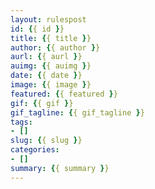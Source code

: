 ```yaml
---
layout: rulespost
id: {{ id }}
title: {{ title }}
author: {{ author }}
aurl: {{ aurl }}
auimg: {{ auimg }}
date: {{ date }}
image: {{ image }}
featured: {{ featured }}
gif: {{ gif }}
gif_tagline: {{ gif_tagline }}
tags: 
- []
slug: {{ slug }}
categories: 
- []
summary: {{ summary }}
---
```

